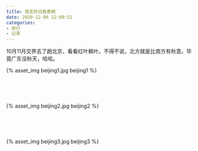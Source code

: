 ```yaml
---
title: 我言秋日胜春朝
date: 2020-12-06 12:09:51
categories:
- 旅行
- 记录
---
```


10月11月交界去了趟北京，看看红叶枫叶。不得不说，北方就是比南方有秋意。毕竟广东没秋天，哈哈。

{% asset_img beijing1.jpg beijing1 %}

<!--more-->

</br>
</br>
</br>

{% asset_img beijing2.jpg beijing2 %}

</br>
</br>
</br>

{% asset_img beijing3.jpg beijing3 %}